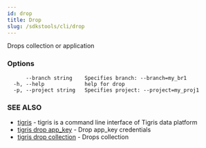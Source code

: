 ```yaml
---
id: drop
title: Drop
slug: /sdkstools/cli/drop
---
```


Drops collection or application

### Options

```
      --branch string    Specifies branch: --branch=my_br1
  -h, --help             help for drop
  -p, --project string   Specifies project: --project=my_proj1
```

### SEE ALSO

- [tigris](tigris.md) - tigris is a command line interface of Tigris data platform
- [tigris drop app_key](tigris_drop_app_key.md) - Drop app_key credentials
- [tigris drop collection](tigris_drop_collection.md) - Drops collection
